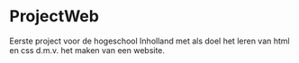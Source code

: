 # ProjectWeb
Eerste project voor de hogeschool Inholland met als doel het leren van html en css d.m.v. het maken van een website.
